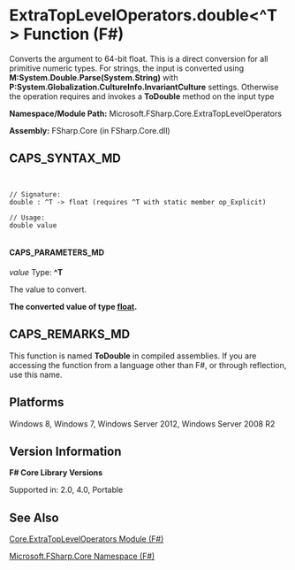 # ExtraTopLevelOperators.double<^T> Function (F#)

Converts the argument to 64-bit float. This is a direct conversion for all primitive numeric types. For strings, the input is converted using **M:System.Double.Parse(System.String)** with **P:System.Globalization.CultureInfo.InvariantCulture** settings. Otherwise the operation requires and invokes a **ToDouble** method on the input type

**Namespace/Module Path:** Microsoft.FSharp.Core.ExtraTopLevelOperators

**Assembly:** FSharp.Core (in FSharp.Core.dll)


## CAPS_SYNTAX_MD



```


// Signature:
double : ^T -> float (requires ^T with static member op_Explicit)

// Usage:
double value


```



#### CAPS_PARAMETERS_MD
*value*
Type: **^T**


The value to convert.



**The converted value of type [float](http://msdn.microsoft.com/en-us/library/3fa76cae-e9b5-4672-8bdf-88ff6dbcf7b8).**
## CAPS_REMARKS_MD
This function is named **ToDouble** in compiled assemblies. If you are accessing the function from a language other than F#, or through reflection, use this name.


## Platforms
Windows 8, Windows 7, Windows Server 2012, Windows Server 2008 R2


## Version Information
**F# Core Library Versions**

Supported in: 2.0, 4.0, Portable




## See Also
[Core.ExtraTopLevelOperators Module &#40;F&#35;&#41;](Core.ExtraTopLevelOperators+Module+%28F%23%29.md)

[Microsoft.FSharp.Core Namespace &#40;F&#35;&#41;](Microsoft.FSharp.Core+Namespace+%28F%23%29.md)

